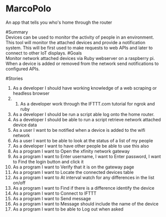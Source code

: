 # MarcoPolo
An app that tells you who's home through the router

#Summary  
Devices can be used to monitor the activity of people in an environment. This tool will monitor the attached devices and provide a notification system. This will be first used to make requests to web APIs and later to connect to other IoT displays.
#Goals  
Monitor network attached devices via Ruby webserver on a raspberry pi. When a device is added or removed from the network send notifications to configured APIs.


#Stories  
1. As a developer I should have working knowledge of a web scraping or headless browser  
2. 1. As a developer work through the IFTTT.com tutorial for ngrok and ruby  
1. As a developer I should be run a script able log onto the home router.  
1. As a developer I should be able to run a script retrieve network attached device data  
1. As a user I want to be notified when a device is added to the wifi network  
1. As a user I want to be able to look at the status of a list of my people  
1. As a developer I want to have other people be able to use this also  
1. As a program I want to Open the xfinity network gateway  
1. As a program I want to Enter username, I want to Enter password, I want to Find the login button and click it  
1. As a program I want to Verify that it is on the gateway page  
1. As a program I want to Locate the connected devices table  
1. As a program I want to At interval watch for any differences in the list on/off  
1. As a program I want to Find if there is a difference identify the device  
1. As a program I want to Connect to IFTTT  
1. As a program I want to Send message  
1. As a program I want to Message should include the name of the device  
1. As a program I want to be able to Log out when asked  
